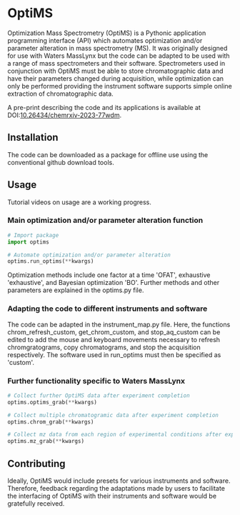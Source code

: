 # OptiMS

Optimization Mass Spectrometry (OptiMS) is a Pythonic application programming interface (API) which automates optimization and/or parameter alteration in mass spectrometry (MS). It was originally designed for use with Waters MassLynx but the code can be adapted to be used with a range of mass spectrometers and their software. Spectrometers used in conjunction with OptiMS must be able to store chromatographic data and have their parameters changed during acquisition, while optimization can only be performed providing the instrument software supports simple online extraction of chromatographic data.

A pre-print describing the code and its applications is available at DOI:[10.26434/chemrxiv-2023-77wdm](https://chemrxiv.org/engage/chemrxiv/article-details/650b36a460c37f4f76244741). 

## Installation

The code can be downloaded as a package for offline use using the conventional github download tools.

## Usage

Tutorial videos on usage are a working progress.

### Main optimization and/or parameter alteration function

```python
# Import package
import optims

# Automate optimization and/or parameter alteration
optims.run_optims(**kwargs)
```

Optimization methods include one factor at a time 'OFAT', exhaustive 'exhaustive', and Bayesian optimization 'BO'. Further methods and other parameters are explained in the optims.py file.

### Adapting the code to different instruments and software

The code can be adapted in the instrument_map.py file. Here, the functions chrom_refresh_custom, get_chrom_custom, and stop_aq_custom can be edited to add the mouse and keyboard movements necessary to refresh chromgratograms, copy chromatograms, and stop the acquisition respectively. The software used in run_optims must then be specified as 'custom'.

### Further functionality specific to Waters MassLynx

```python
# Collect further OptiMS data after experiment completion
optims.optims_grab(**kwargs)

# Collect multiple chromatogramic data after experiment completion
optims.chrom_grab(**kwargs)

# Collect mz data from each region of experimental conditions after experiment completion
optims.mz_grab(**kwargs)
```

## Contributing

Ideally, OptiMS would include presets for various instruments and software. Therefore, feedback regarding the adaptations made by users to facilitate the interfacing of OptiMS with their instruments and software would be gratefully received.
